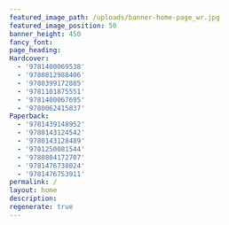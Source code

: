 ```yaml
---
featured_image_path: /uploads/banner-home-page_wr.jpg
featured_image_position: 50
banner_height: 450
fancy_font:
page_heading:
Hardcover:
  - '9781400069538'
  - '9780812988406'
  - '9780399172885'
  - '9781101875551'
  - '9781400067695'
  - '9780062415837'
Paperback:
  - '9781439148952'
  - '9780143124542'
  - '9780143128489'
  - '9781250081544'
  - '9780804172707'
  - '9781476738024'
  - '9781476753911'
permalink: /
layout: home
description:
regenerate: true
---
```



